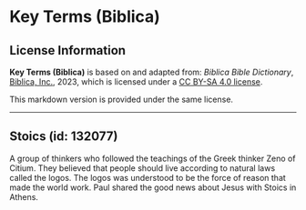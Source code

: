 # Key Terms (Biblica)

## License Information

**Key Terms (Biblica)** is based on and adapted from: _Biblica Bible Dictionary_, [Biblica, Inc.](https://www.biblica.com/), 2023, which is licensed under a [CC BY-SA 4.0 license](https://creativecommons.org/licenses/by-sa/4.0/legalcode.en).

This markdown version is provided under the same license.



--------------------------------

## Stoics (id: 132077)

A group of thinkers who followed the teachings of the Greek thinker Zeno of Citium. They believed that people should live according to natural laws called the logos. The logos was understood to be the force of reason that made the world work. Paul shared the good news about Jesus with Stoics in Athens.


